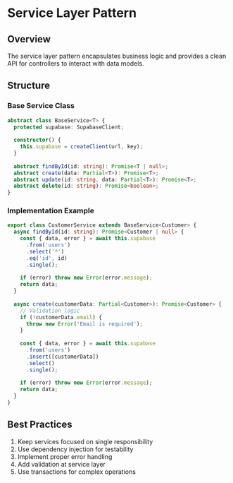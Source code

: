 # Service Layer Pattern

## Overview
The service layer pattern encapsulates business logic and provides a clean API for controllers to interact with data models.

## Structure

### Base Service Class
```typescript
abstract class BaseService<T> {
  protected supabase: SupabaseClient;
  
  constructor() {
    this.supabase = createClient(url, key);
  }
  
  abstract findById(id: string): Promise<T | null>;
  abstract create(data: Partial<T>): Promise<T>;
  abstract update(id: string, data: Partial<T>): Promise<T>;
  abstract delete(id: string): Promise<boolean>;
}
```

### Implementation Example
```typescript
export class CustomerService extends BaseService<Customer> {
  async findById(id: string): Promise<Customer | null> {
    const { data, error } = await this.supabase
      .from('users')
      .select('*')
      .eq('id', id)
      .single();
      
    if (error) throw new Error(error.message);
    return data;
  }
  
  async create(customerData: Partial<Customer>): Promise<Customer> {
    // Validation logic
    if (!customerData.email) {
      throw new Error('Email is required');
    }
    
    const { data, error } = await this.supabase
      .from('users')
      .insert([customerData])
      .select()
      .single();
      
    if (error) throw new Error(error.message);
    return data;
  }
}
```

## Best Practices
1. Keep services focused on single responsibility
2. Use dependency injection for testability
3. Implement proper error handling
4. Add validation at service layer
5. Use transactions for complex operations
